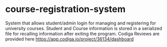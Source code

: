 # course-registration-system
System that allows student/admin login for managing and registering for university courses.
Student and Course information is stored in a serialized file for recalling information after exiting the program.
Codiga Reviews are provided here https://app.codiga.io/project/36134/dashboard

